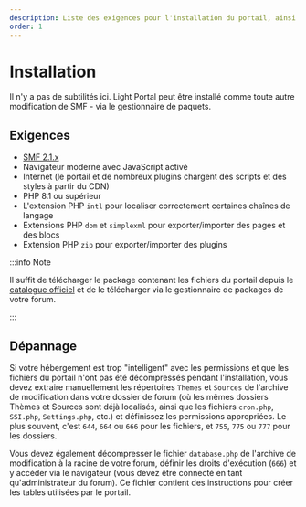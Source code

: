 ```yaml
---
description: Liste des exigences pour l'installation du portail, ainsi que des solutions aux éventuels problèmes
order: 1
---
```


# Installation

Il n'y a pas de subtilités ici. Light Portal peut être installé comme toute autre modification de SMF - via le gestionnaire de paquets.

## Exigences

- [SMF 2.1.x](https://download.simplemachines.org)
- Navigateur moderne avec JavaScript activé
- Internet (le portail et de nombreux plugins chargent des scripts et des styles à partir du CDN)
- PHP 8.1 ou supérieur
- L'extension PHP `intl` pour localiser correctement certaines chaînes de langage
- Extensions PHP `dom` et `simplexml` pour exporter/importer des pages et des blocs
- Extension PHP `zip` pour exporter/importer des plugins

:::info Note

Il suffit de télécharger le package contenant les fichiers du portail depuis le [catalogue officiel](https://custom.simplemachines.org/mods/index.php?mod=4244) et de le télécharger via le gestionnaire de packages de votre forum.

:::

## Dépannage

Si votre hébergement est trop "intelligent" avec les permissions et que les fichiers du portail n'ont pas été décompressés pendant l'installation, vous devez extraire manuellement les répertoires `Themes` et `Sources` de l'archive de modification dans votre dossier de forum (où les mêmes dossiers Thèmes et Sources sont déjà localisés, ainsi que les fichiers `cron.php`, `SSI.php`, `Settings.php`, etc.) et définissez les permissions appropriées. Le plus souvent, c'est `644`, `664` ou `666` pour les fichiers, et `755`, `775` ou `777` pour les dossiers.

Vous devez également décompresser le fichier `database.php` de l'archive de modification à la racine de votre forum, définir les droits d'exécution (`666`) et y accéder via le navigateur (vous devez être connecté en tant qu'administrateur du forum). Ce fichier contient des instructions pour créer les tables utilisées par le portail.
